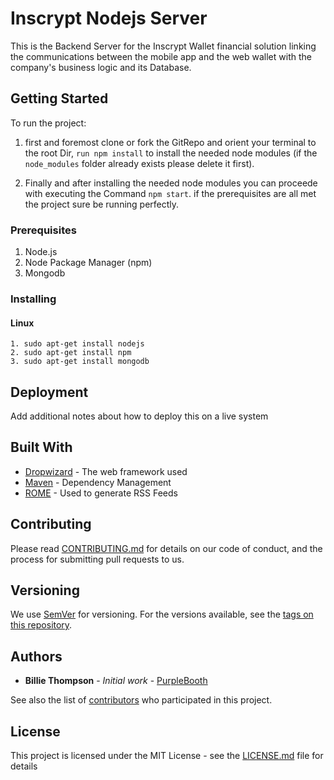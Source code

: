 # Inscrypt Nodejs Server

This is the Backend Server for the Inscrypt Wallet financial solution linking the communications between the mobile app and the web wallet with the company's business logic and its Database.

## Getting Started

To run the project:
1. first and foremost clone or fork the GitRepo and orient your terminal to the root Dir, `run npm install` to install the needed node modules (if the `node_modules` folder already exists please delete it first).

2. Finally and after installing the needed node modules you can proceede with executing the Command `npm start`. if the prerequisites are all met the project sure be running perfectly. 

### Prerequisites

1. Node.js
2. Node Package Manager (npm)
3. Mongodb

### Installing

#### Linux
```
1. sudo apt-get install nodejs
2. sudo apt-get install npm
3. sudo apt-get install mongodb

```

## Deployment

Add additional notes about how to deploy this on a live system

## Built With

* [Dropwizard](http://www.dropwizard.io/1.0.2/docs/) - The web framework used
* [Maven](https://maven.apache.org/) - Dependency Management
* [ROME](https://rometools.github.io/rome/) - Used to generate RSS Feeds

## Contributing

Please read [CONTRIBUTING.md](https://gist.github.com/PurpleBooth/b24679402957c63ec426) for details on our code of conduct, and the process for submitting pull requests to us.

## Versioning

We use [SemVer](http://semver.org/) for versioning. For the versions available, see the [tags on this repository](https://github.com/your/project/tags). 

## Authors

* **Billie Thompson** - *Initial work* - [PurpleBooth](https://github.com/PurpleBooth)

See also the list of [contributors](https://github.com/your/project/contributors) who participated in this project.

## License

This project is licensed under the MIT License - see the [LICENSE.md](LICENSE.md) file for details
